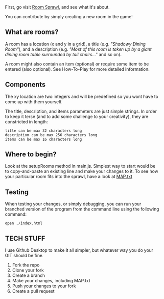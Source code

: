 First, go visit [Room Sprawl](https://rawgit.com/dalath/room-sprawl/master/index.html), and see what it's about. 



You can contribute by simply creating a new room in the game!


## What are rooms?
A room has a location (x and y in a grid), a title (e.g. *"Shadowy Dining Room"*), and a description (e.g. *"Most of this room is taken up by a giant dining room table surrounded by tall chairs..."* and so on). 

A room might also contain an item (optional) or require some item to be entered (also optional). See How-To-Play for more detailed information.


## Components
The xy location are two integers and will be predefined so you wont have to come up with them yourself.

The title, description, and items parameters are just simple strings. In order to keep it terse (and to add some challenge to your creativity), they are constricted in length: 

	title can be max 32 characters long
	description can be max 256 characters long
	items can be max 16 characters long


## Where to begin?
Look at the setupRooms method in main.js. Simplest way to start would be to copy-and-paste an existing line and make your changes to it.
To see how your particular room fits into the sprawl, have a look at [MAP.txt](MAP.txt)

## Testing
When testing your changes, or simply debugging, you can run your branched version of the program from the command line using the following command:

	open ./index.html

## TECH STUFF
I use Github Desktop to make it all simpler, but whatever way you do your GIT should be fine.

1. Fork the repo
2. Clone your fork
3. Create a branch
4. Make your changes, including MAP.txt
5. Push your changes to your fork
6. Create a pull request

